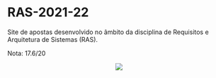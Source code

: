 # RAS-2021-22

Site de apostas desenvolvido no âmbito da disciplina de Requisitos e Arquitetura de Sistemas (RAS). 

Nota: 17.6/20

<p align="center">
  <img src="C:\Users\Carlos Preto\Desktop\ras1.png">
</p>
